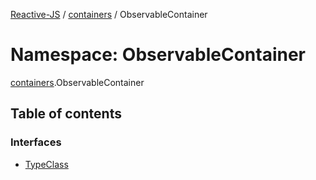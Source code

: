 [Reactive-JS](../README.md) / [containers](containers.md) / ObservableContainer

# Namespace: ObservableContainer

[containers](containers.md).ObservableContainer

## Table of contents

### Interfaces

- [TypeClass](../interfaces/containers.ObservableContainer.TypeClass.md)

